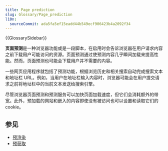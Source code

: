 ```yaml
---
title: Page prediction
slug: Glossary/Page_prediction
l10n:
  sourceCommit: ada5fa5ef15eadd44b549ecf906423b4a2092f34
---
```


{{GlossarySidebar}}

**页面预测**是一种浏览器功能或是一段脚本，在启用时会告诉浏览器在用户请求内容之前下载用户可能访问的资源。页面预测通过使预测内容几乎瞬间加载来提高性能。然而，页面预测也可能会下载用户并不需要的内容。

一些网页应用程序就包括了预测功能，根据浏览历史和相关搜索自动完成搜索文本和地址栏 URL。例如，当用户在地址栏输入内容时，浏览器可能会在用户提交请求之前将地址栏中的当前文本发送给搜索引擎。

尽管浏览器页面预测和预测服务可以加快页面加载速度，但它们会消耗额外的带宽。此外，预加载的网站和嵌入的内容即使没有被访问也可以设置和读取它们的 cookie。

## 参见

- [预渲染](/zh-CN/docs/Glossary/Prerender)
- [预获取](/zh-CN/docs/Glossary/Prefetch)
